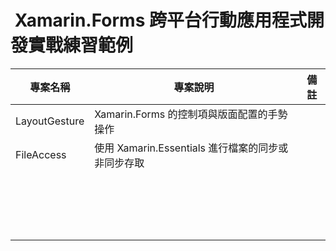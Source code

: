 #  Xamarin.Forms 跨平台行動應用程式開發實戰練習範例

|專案名稱|專案說明|備註|
|-|-|-|
|LayoutGesture|Xamarin.Forms 的控制項與版面配置的手勢操作||
|FileAccess|使用 Xamarin.Essentials 進行檔案的同步或非同步存取||
||||
||||
||||
||||
||||
||||
||||
||||
||||
||||
||||
||||
||||
||||
||||
||||
||||
||||

